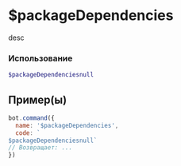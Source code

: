 # $packageDependencies
desc
### Использование
```php
$packageDependenciesnull
```

## Пример(ы)

```javascript
bot.command({
  name: '$packageDependencies',
  code: `
$packageDependenciesnull`
// Возвращает: ...
})
```